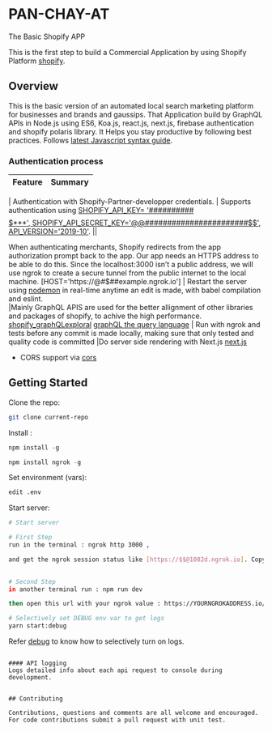 # PAN-CHAY-AT 
The Basic Shopify APP

This is the first step to build a Commercial Application by using Shopify Platform [shopify](https://www.shopify.dev/concepts/shopify-introduction).


## Overview

This is the basic version of an automated local search marketing platform for businesses and brands and gaussips. That Application build by GraphQL APIs in Node.js using ES6, Koa.js, react.js, next.js, firebase authentication and shopify polaris library. It Helps you stay productive by following best practices. Follows [latest Javascript syntax guide](http://www.ecma-international.org/ecma-262/6.0/).

### Authentication process

| Feature                                | Summary                                                                                                                                                                                                                                                     |
|----------------------------------------|-------------------------------------------------------------------------------------------------------------------------------------------------------------------------------------------------------------------------------------------------------------|

| Authentication with Shopify-Partner-developper credentials.                  	 	 | Supports authentication using [SHOPIFY_API_KEY= '##########$$$$$***',    SHOPIFY_API_SECRET_KEY='@@#######################$$', API_VERSION='2019-10'](https://shopify.dev/tutorials/rotate-revoke-api-credentials).  ||

When authenticating merchants, Shopify redirects from the app authorization prompt back to the app. Our app needs an HTTPS address to be able to do this. Since the localhost:3000 isn’t a public address, we will use ngrok to create a secure tunnel from the public internet to the local machine. [HOST='https://@#$##example.ngrok.io']                | Restart the server using [nodemon](https://github.com/remy/nodemon) in real-time anytime an edit is made, with babel compilation and eslint.                                                                                                                                                                                                     
|Mainly GraphQL APIS are used for the better allignment of other libraries and packages of shopify, to achive the high performance.  [shopify_graphQLexploral](https://shopify.dev/tools/graphiql-admin-api) [graphQL the query language](https://graphql.org/)
| Run with ngrok and tests before any commit is made locally, making sure that only tested and quality code is committed
|Do server side rendering with Next.js [next.js](https://nextjs.org/docs)

- CORS support via [cors](https://github.com/koajs/cors)

## Getting Started

Clone the repo:
```sh
git clone current-repo
```

Install :
```js
npm install -g

npm install ngrok -g
```

Set environment (vars):
```sh
edit .env
```

Start server:
```sh
# Start server

# First Step
run in the terminal : ngrok http 3000 , 

and get the ngrok session status like [https://$$@1082d.ngrok.io]. Copy that ngrok value and paste it to at env file 'Host = https://$$@1082d.ngrok.io', paste the same value at 'APP url and Whitelisted redirection URL(s)'
 

# Second Step 
in another terminal run : npm run dev

then open this url with your ngrok value : https://YOURNGROKADDRESS.io/auth?shop=YOURTESTSTORE.myshopify.com

# Selectively set DEBUG env var to get logs
yarn start:debug
```
Refer [debug](https://www.npmjs.com/package/debug) to know how to selectively turn on logs.

```

#### API logging
Logs detailed info about each api request to console during development.


## Contributing

Contributions, questions and comments are all welcome and encouraged. For code contributions submit a pull request with unit test.

